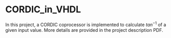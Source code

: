 # CORDIC_in_VHDL
In this project, a CORDIC coprocessor is implemented to calculate $`tan^{-1}`$ of a given input value. More details are provided in the project description PDF.
